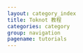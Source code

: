 ```yaml
---
layout: category_index
title: Toknot 教程
categories: category
group: navigation
pagename: tutorials
---
```

